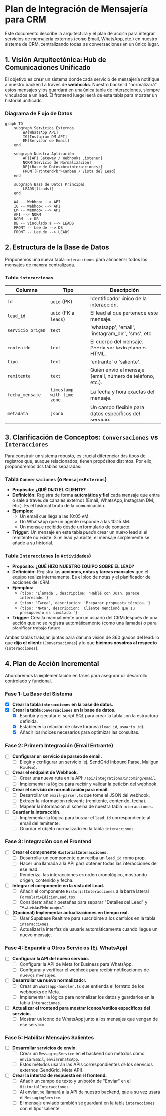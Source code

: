 # Plan de Integración de Mensajería para CRM

Este documento describe la arquitectura y el plan de acción para integrar servicios de mensajería externos (como Email, WhatsApp, etc.) en nuestro sistema de CRM, centralizando todas las conversaciones en un único lugar.

## 1. Visión Arquitectónica: Hub de Comunicaciones Unificado

El objetivo es crear un sistema donde cada servicio de mensajería notifique a nuestro backend a través de **webhooks**. Nuestro backend "normalizará" estos mensajes y los guardará en una única tabla de interacciones, siempre vinculados a un lead. El frontend luego leerá de esta tabla para mostrar un historial unificado.

### Diagrama de Flujo de Datos

```mermaid
graph TD
    subgraph Servicios Externos
        WA[WhatsApp API]
        IG[Instagram DM API]
        EM[Servidor de Email]
    end

    subgraph Nuestra Aplicación
        API[API Gateway / Webhooks Listener]
        NORM[Servicio de Normalización]
        DB[(Base de Datos<br>interacciones)]
        FRONT[Frontend<br>Kanban / Vista del Lead]
    end

    subgraph Base de Datos Principal
        LEADS[(Leads)]
    end

    WA -- Webhook --> API
    IG -- Webhook --> API
    EM -- Webhook --> API
    API --> NORM
    NORM --> DB
    DB -- Vinculado a --> LEADS
    FRONT -- Lee de --> DB
    FRONT -- Lee de --> LEADS
```

## 2. Estructura de la Base de Datos

Proponemos una nueva tabla `interacciones` para almacenar todos los mensajes de manera centralizada.

### Tabla `interacciones`

| Columna            | Tipo                     | Descripción                                               |
| ------------------ | ------------------------ | --------------------------------------------------------- |
| `id`               | `uuid` (PK)              | Identificador único de la interacción.                    |
| `lead_id`          | `uuid` (FK a `leads`)    | El lead al que pertenece este mensaje.                    |
| `servicio_origen`  | `text`                   | 'whatsapp', 'email', 'instagram_dm', 'sms', etc.          |
| `contenido`        | `text`                   | El cuerpo del mensaje. Podría ser texto plano o HTML.     |
| `tipo`             | `text`                   | 'entrante' o 'saliente'.                                  |
| `remitente`        | `text`                   | Quién envió el mensaje (email, número de teléfono, etc.). |
| `fecha_mensaje`    | `timestamp with time zone` | La fecha y hora exactas del mensaje.                      |
| `metadata`         | `jsonb`                  | Un campo flexible para datos específicos del servicio.    |


## 3. Clarificación de Conceptos: `Conversaciones` vs `Interacciones`

Para construir un sistema robusto, es crucial diferenciar dos tipos de registros que, aunque relacionados, tienen propósitos distintos. Por ello, propondremos dos tablas separadas:

### Tabla `Conversaciones` (o `MensajesExternos`)

*   **Propósito: ¿QUÉ DIJO EL CLIENTE?**
*   **Definición:** Registra de forma **automática y fiel** cada mensaje que entra o sale a través de canales externos (Email, WhatsApp, Instagram DM, etc.). Es el historial bruto de la comunicación.
*   **Ejemplos:**
    *   Un email que llega a las 10:05 AM.
    *   Un WhatsApp que un agente responde a las 10:15 AM.
    *   Un mensaje recibido desde un formulario de contacto.
*   **Trigger:** Un mensaje en esta tabla *puede* crear un nuevo lead si el remitente no existe. Si el lead ya existe, el mensaje simplemente se añade a su historial.

### Tabla `Interacciones` (o `Actividades`)

*   **Propósito: ¿QUÉ HIZO NUESTRO EQUIPO SOBRE EL LEAD?**
*   **Definición:** Registra las **acciones, notas y tareas manuales** que el equipo realiza internamente. Es el bloc de notas y el planificador de acciones del CRM.
*   **Ejemplos:**
    *   `{tipo: 'Llamada', descripcion: 'Hablé con Juan, parece interesado.'}`
    *   `{tipo: 'Tarea', descripcion: 'Preparar propuesta técnica.'}`
    *   `{tipo: 'Nota', descripcion: 'Cliente mencionó que su presupuesto es limitado.'}`
*   **Trigger:** Creada manualmente por un usuario del CRM después de una acción que no se registra automáticamente (como una llamada) o para planificar trabajo futuro.

Ambas tablas trabajan juntas para dar una visión de 360 grados del lead: lo que **dijo el cliente** (`Conversaciones`) y lo que **hicimos nosotros al respecto** (`Interacciones`).

## 4. Plan de Acción Incremental

Abordaremos la implementación en fases para asegurar un desarrollo controlado y funcional.

### Fase 1: La Base del Sistema
- [x] **Crear la tabla `interacciones` en la base de datos.**
- [x] **Crear la tabla `conversaciones` en la base de datos.**
  - [x] Escribir y ejecutar el script SQL para crear la tabla con la estructura definida.
  - [x] Establecer la relación de clave foránea (`lead_id`, `usuario_id`).
  - [x] Añadir los índices necesarios para optimizar las consultas.

### Fase 2: Primera Integración (Email Entrante)
- [ ] **Configurar un servicio de parseo de email.**
  - [ ] Elegir y configurar un servicio (ej. SendGrid Inbound Parse, Mailgun Routes).
- [ ] **Crear el endpoint de Webhook.**
  - [ ] Crear una nueva ruta en la API: `/api/integrations/incoming/email`.
  - [ ] Implementar la lógica para recibir y validar la petición del webhook.
- [ ] **Crear el servicio de normalización para email.**
  - [ ] Desarrollar un `email-parser.ts` que tome el JSON del webhook.
  - [ ] Extraer la información relevante (remitente, contenido, fecha).
  - [ ] Mapear la información al schema de nuestra tabla `interacciones`.
- [ ] **Guardar la interacción.**
  - [ ] Implementar la lógica para buscar el `lead_id` correspondiente al email del remitente.
  - [ ] Guardar el objeto normalizado en la tabla `interacciones`.

### Fase 3: Integración con el Frontend
- [ ] **Crear el componente `HistorialInteracciones`.**
  - [ ] Desarrollar un componente que reciba un `lead_id` como prop.
  - [ ] Hacer una llamada a la API para obtener todas las interacciones de ese lead.
  - [ ] Renderizar las interacciones en orden cronológico, mostrando origen, contenido y fecha.
- [ ] **Integrar el componente en la vista del Lead.**
  - [ ] Añadir el componente `HistorialInteracciones` a la barra lateral `FormularioEdicionLead.tsx`.
  - [ ] Considerar añadir pestañas para separar "Detalles del Lead" y "Actividad/Mensajes".
- [ ] **(Opcional) Implementar actualizaciones en tiempo real.**
  - [ ] Usar Supabase Realtime para suscribirse a los cambios en la tabla `interacciones`.
  - [ ] Actualizar la interfaz de usuario automáticamente cuando llegue un nuevo mensaje.

### Fase 4: Expandir a Otros Servicios (Ej. WhatsApp)
- [ ] **Configurar la API del nuevo servicio.**
  - [ ] Configurar la API de Meta for Business para WhatsApp.
  - [ ] Configurar y verificar el webhook para recibir notificaciones de nuevos mensajes.
- [ ] **Desarrollar un nuevo normalizador.**
  - [ ] Crear un `whatsapp-handler.ts` que entienda el formato de los webhooks de Meta.
  - [ ] Implementar la lógica para normalizar los datos y guardarlos en la tabla `interacciones`.
- [ ] **Actualizar el frontend para mostrar iconos/estilos específicos del servicio.**
  - [ ] Mostrar un icono de WhatsApp junto a los mensajes que vengan de ese servicio.

### Fase 5: Habilitar Mensajes Salientes
- [ ] **Desarrollar servicios de envío.**
  - [ ] Crear un `MessagingService` en el backend con métodos como `enviarEmail`, `enviarWhatsApp`.
  - [ ] Estos métodos usarán las APIs correspondientes de los servicios externos (SendGrid, Meta API).
- [ ] **Crear la interfaz de respuesta en el frontend.**
  - [ ] Añadir un campo de texto y un botón de "Enviar" en el `HistorialInteracciones`.
  - [ ] Al enviar, se llamará a la API de nuestro backend, que a su vez usará el `MessagingService`.
  - [ ] El mensaje enviado también se guardará en la tabla `interacciones` con el tipo 'saliente'. 